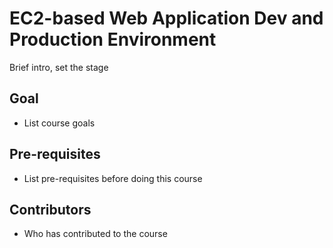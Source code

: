 # EC2-based Web Application Dev and Production Environment

Brief intro, set the stage

## Goal
* List course goals

## Pre-requisites
* List pre-requisites before doing this course

## Contributors
* Who has contributed to the course